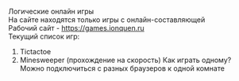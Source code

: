 Логические онлайн игры \
На сайте находятся только игры с онлайн-составляющей \
Рабочий сайт - https://games.ionquen.ru \
Текущий список игр: 
1. Tictactoe 
2. Minesweeper (прохождение на скорость) 
Как играть одному? \
Можно подключиться с разных браузеров к одной комнате
